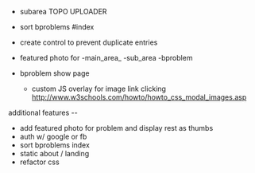 * subarea TOPO UPLOADER


* sort bproblems #index

* create control to prevent duplicate entries

* featured photo for
  -main_area_
  -sub_area
  -bproblem

* bproblem show page
  - custom JS overlay for image link clicking
  http://www.w3schools.com/howto/howto_css_modal_images.asp

additional features --
* add featured photo for problem and display rest as thumbs
* auth w/ google or fb
* sort bproblems index
* static about / landing
* refactor css
